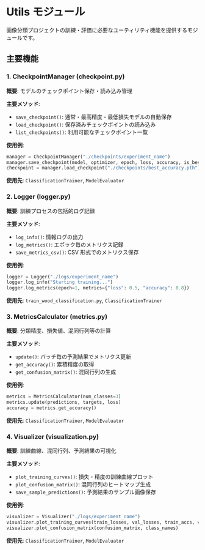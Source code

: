 # Utils モジュール

画像分類プロジェクトの訓練・評価に必要なユーティリティ機能を提供するモジュールです。

## 主要機能

### 1. CheckpointManager (checkpoint.py)

**概要**: モデルのチェックポイント保存・読み込み管理

**主要メソッド**:

- `save_checkpoint()`: 通常・最高精度・最低損失モデルの自動保存
- `load_checkpoint()`: 保存済みチェックポイントの読み込み
- `list_checkpoints()`: 利用可能なチェックポイント一覧

**使用例**:

```python
manager = CheckpointManager("./checkpoints/experiment_name")
manager.save_checkpoint(model, optimizer, epoch, loss, accuracy, is_best_acc=True)
checkpoint = manager.load_checkpoint("./checkpoints/best_accuracy.pth")
```

**使用先**: `ClassificationTrainer`, `ModelEvaluator`

### 2. Logger (logger.py)

**概要**: 訓練プロセスの包括的ログ記録

**主要メソッド**:

- `log_info()`: 情報ログの出力
- `log_metrics()`: エポック毎のメトリクス記録
- `save_metrics_csv()`: CSV 形式でのメトリクス保存

**使用例**:

```python
logger = Logger("./logs/experiment_name")
logger.log_info("Starting training...")
logger.log_metrics(epoch=1, metrics={"loss": 0.5, "accuracy": 0.8})
```

**使用先**: `train_wood_classification.py`, `ClassificationTrainer`

### 3. MetricsCalculator (metrics.py)

**概要**: 分類精度、損失値、混同行列等の計算

**主要メソッド**:

- `update()`: バッチ毎の予測結果でメトリクス更新
- `get_accuracy()`: 累積精度の取得
- `get_confusion_matrix()`: 混同行列の生成

**使用例**:

```python
metrics = MetricsCalculator(num_classes=3)
metrics.update(predictions, targets, loss)
accuracy = metrics.get_accuracy()
```

**使用先**: `ClassificationTrainer`, `ModelEvaluator`

### 4. Visualizer (visualization.py)

**概要**: 訓練曲線、混同行列、予測結果の可視化

**主要メソッド**:

- `plot_training_curves()`: 損失・精度の訓練曲線プロット
- `plot_confusion_matrix()`: 混同行列のヒートマップ生成
- `save_sample_predictions()`: 予測結果のサンプル画像保存

**使用例**:

```python
visualizer = Visualizer("./logs/experiment_name")
visualizer.plot_training_curves(train_losses, val_losses, train_accs, val_accs)
visualizer.plot_confusion_matrix(confusion_matrix, class_names)
```

**使用先**: `ClassificationTrainer`, `ModelEvaluator`
